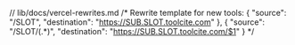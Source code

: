 // lib/docs/vercel-rewrites.md
/*
Rewrite template for new tools:
{
"source": "/SLOT",
"destination": "https://SUB.SLOT.toolcite.com"
},
{
"source": "/SLOT/(.*)",
"destination": "https://SUB.SLOT.toolcite.com/$1"
}
*/